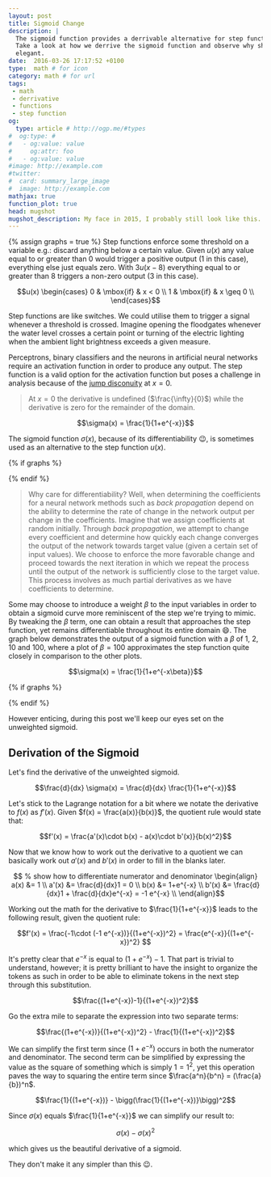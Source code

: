 ```yaml
---
layout: post
title: Sigmoid Change
description: |
  The sigmoid function provides a derrivable alternative for step function.
  Take a look at how we derrive the sigmoid function and observe why she is so
  elegant.
date:  2016-03-26 17:17:52 +0100
type:  math # for icon
category: math # for url
tags:
 - math
 - derrivative
 - functions
 - step function
og:
  type: article # http://ogp.me/#types
#  og:type: # 
#   - og:value: value
#     og:attr: foo
#   - og:value: value
#image: http://example.com
#twitter:
#  card: summary_large_image
#  image: http://example.com
mathjax: true
function_plot: true
head: mugshot
mugshot_description: My face in 2015, I probably still look like this.
---
```

{% assign graphs = true %}
Step functions enforce some threshold on a variable e.g.: discard anything
below a certain value. Given $u(x)$ any value equal to or greater than $0$
would trigger a positive output ($1$ in this case), everything else just equals
zero. With $3u(x-8)$ everything equal to or greater than $8$ triggers a
non-zero output ($3$ in this case).

$$u(x) \begin{cases}
0 & \mbox{if} & x < 0 \\
1 & \mbox{if} & x \geq 0 \\
\end{cases}$$

Step functions are like switches. We could utilise them to trigger a signal
whenever a threshold is crossed. Imagine opening the floodgates whenever the
water level crosses a certain point or turning of the electric lighting when the
ambient light brightness exceeds a given measure.

Perceptrons, binary classifiers and the neurons in artificial neural networks
require an activation function in order to produce any output. The step
function is a valid option for the activation function but poses a challenge
in analysis because of the [jump disconuity][jump-discontinuity] at $x=0$.

> At $x=0$ the derivative is undefined ($\frac{\infty}{0}$) while the derivative is zero for the remainder of the domain.

$$\sigma(x) = \frac{1}{1+e^{-x}}$$

The sigmoid function $\sigma(x)$, because of its differentiability :wink:, is
sometimes used as an alternative to the step function $u(x)$.

{% if graphs %}
<div class="element graph">
  <script type="text/javascript">
    document.addEventListener("DOMContentLoaded", function(event) {
      functionPlot({
        title: "step & sigmoid",
        width: 300,
        height: 225,
        target: "#sigmoid-step",
        grid: true,
        disableZoom: true,
        xAxis: {domain: [-10,10]},
        yAxis: {domain: [-0.1, 1.1]},
        data: [
          {
            fn: "1/(1+exp(-x))",
            derivative: {
              fn: "1/(1+exp(-x)) - (1/(1+exp(-x)))^2",
              updateOnMouseMove: true
            }
          },
          {
            points: [[-100,0], [0,0], [0,1], [100, 1]],
            fnType: 'points',
            graphType: 'polyline',
          },
        ]
      });
    });
  </script>
  <div id="sigmoid-step"></div>
</div>
{% endif %}

> Why care for differentiability? Well, when determining the coefficients for a
neural network methods such as _back propagation_ depend on the ability to
determine the rate of change in the network output per change in the
coefficients. Imagine that we assign coefficients at random initially. Through
_back propagation_, we attempt to change every coefficient and determine how
quickly each change converges the output of the network towards target value
(given a certain set of input values). We choose to enforce the more favorable
change and proceed towards the next iteration in which we repeat the process
until the output of the network is sufficiently close to the target value.
This process involves as much partial derivatives as we have coefficients to
determine.

Some may choose to introduce a weight $\beta$ to the input variables in order
to obtain a sigmoid curve more reminiscent of the step we're trying to mimic.
By tweaking the $\beta$ term, one can obtain a result that approaches the step
function, yet remains differentiable throughout its entire domain :smile:. The
graph below demonstrates the output of a sigmoid function with a $\beta$ of
$1$, $2$, $10$ and $100$, where a plot of $\beta = 100$ approximates the step
function quite closely in comparison to the other plots.

$$\sigma(x) = \frac{1}{1+e^{-x\beta}}$$

{% if graphs %}
<div class="element graph">
  <script type="text/javascript">
    document.addEventListener("DOMContentLoaded", function(event) {
      functionPlot({
        width: 300,
        height: 225,
        target: "#sigmoid",
        title: "weighted sigmoids",
        grid: true,
        disableZoom: true,
        xAxis: {domain: [-6,6]},
        yAxis: {domain: [-0.1, 1.1]},
        data: [
          {
            fn: "1/(1+exp(-x))",
            derivative: {
              fn: "1/(1+exp(-x)) - (1/(1+exp(-x)))^2",
              updateOnMouseMove: true
            }
          },
          {
            fn: "1/(1+exp(-2x))",
            derivative: {
              fn: "1/(1+exp(-2x)) - (1/(1+exp(-2x)))^2",
              updateOnMouseMove: true
            }
          },
          {
            fn: "1/(1+exp(-10x))",
            derivative: {
              fn: "1/(1+exp(-10x)) - (1/(1+exp(-10x)))^2",
              updateOnMouseMove: true
            }
          },
          {
            fn: "1/(1+exp(-100x))",
            derivative: {
              fn: "1/(1+exp(-100x)) - (1/(1+exp(-100x)))^2",
              updateOnMouseMove: true
            }
          },
        ]
      });
    });
  </script>
  <div id="sigmoid"></div>
</div>
{% endif %}

However enticing, during this post we'll keep our eyes set on the unweighted
sigmoid.

## Derivation of the Sigmoid

Let's find the derivative of the unweighted sigmoid.

$$\frac{d}{dx} \sigma(x) = \frac{d}{dx} \frac{1}{1+e^{-x}}$$

Let's stick to the Lagrange notation for a bit where we notate the derivative
to $f(x)$ as $f'(x)$. Given $f(x) = \frac{a(x)}{b(x)}$, the quotient rule would
state that:

$$f'(x) = \frac{a'(x)\cdot b(x) - a(x)\cdot b'(x)}{b(x)^2}$$

Now that we know how to work out the derivative to a quotient we can basically
work out $a'(x)$ and $b'(x)$ in order to fill in the blanks later.

$$ % show how to differentiate numerator and denominator
\begin{align}
  a(x)  &= 1                  \\
  a'(x) &= \frac{d}{dx}1 = 0  \\
  b(x)  &= 1+e^{-x} \\
  b'(x) &= \frac{d}{dx}1 + \frac{d}{dx}e^{-x} = -1 e^{-x} \\
\end{align}$$

Working out the math for the derivative to $\frac{1}{1+e^{-x}}$ leads to the
following result, given the quotient rule:

$$f'(x) = \frac{-1\cdot (-1 e^{-x})}{(1+e^{-x})^2} = \frac{e^{-x}}{(1+e^{-x})^2}
$$

It's pretty clear that $e^{-x}$ is equal to $(1+e^{-x})-1$. That part is
trivial to understand, however; it is pretty brilliant to have the insight to
organize the tokens as such in order to be able to eliminate tokens in the
next step through this substitution.

$$\frac{(1+e^{-x})-1}{(1+e^{-x})^2}$$

Go the extra mile to separate the expression into two separate terms:

$$\frac{(1+e^{-x})}{(1+e^{-x})^2} - \frac{1}{(1+e^{-x})^2}$$

We can simplify the first term since $(1+e^{-x})$ occurs in both the numerator
and denominator. The second term can be simplified by expressing the value as
the square of something which is simply $1 = 1^2$, yet this operation paves
the way to squaring the entire term since $\frac{a^n}{b^n} = (\frac{a}{b})^n$.

$$\frac{1}{(1+e^{-x})} - \bigg(\frac{1}{(1+e^{-x})}\bigg)^2$$

Since $\sigma(x)$ equals $\frac{1}{1+e^{-x}}$ we can simplify our result to:

$$\sigma(x) - \sigma(x)^2$$

which gives us the beautiful derivative of a sigmoid.

They don't make it any simpler than this :wink:.

[step-function]: https://en.wikipedia.org/wiki/Step_function
[jump-discontinuity]: https://en.wikipedia.org/wiki/Classification_of_discontinuities#Jump_discontinuity
[differentiable]: https://en.wikipedia.org/wiki/Differentiable_function
[diff-notation]: http://www.maths.manchester.ac.uk/~cds/articles/derivative.pdf
[youtube-sigmoid]: https://www.youtube.com/watch?v=aVId8KMsdUU
[humprys-notes-sigmoid]: http://www.computing.dcu.ie/~humphrys/Notes/Neural/sigmoid.html
